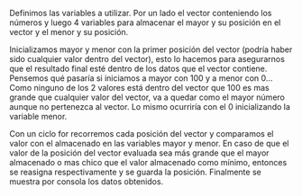 Definimos las variables a utilizar. Por un lado el vector conteniendo los números y luego 4 variables para almacenar el mayor y su posición en el vector y el menor y su posición.

Inicializamos mayor y menor con la primer posición del vector (podría haber sido cualquier valor dentro del vector), esto lo hacemos para asegurarnos que el resultado final esté dentro de los datos que el vector contiene. Pensemos qué pasaría si iniciamos a mayor con 100 y a menor con 0… Como ninguno de los 2 valores está dentro del vector que 100 es mas grande que cualquier valor del vector, va a quedar como el mayor número aunque no pertenezca al vector. Lo mismo ocurriría con el 0 inicializando la variable menor.

Con un ciclo for recorremos cada posición del vector y comparamos el valor con el almacenado en las variables mayor y menor. En caso de que el valor de la posición del vector evaluada sea más grande que el mayor almacenado o mas chico que el valor almacenado como mínimo, entonces se reasigna respectivamente y se guarda la  posición. Finalmente se muestra por consola los datos obtenidos.
